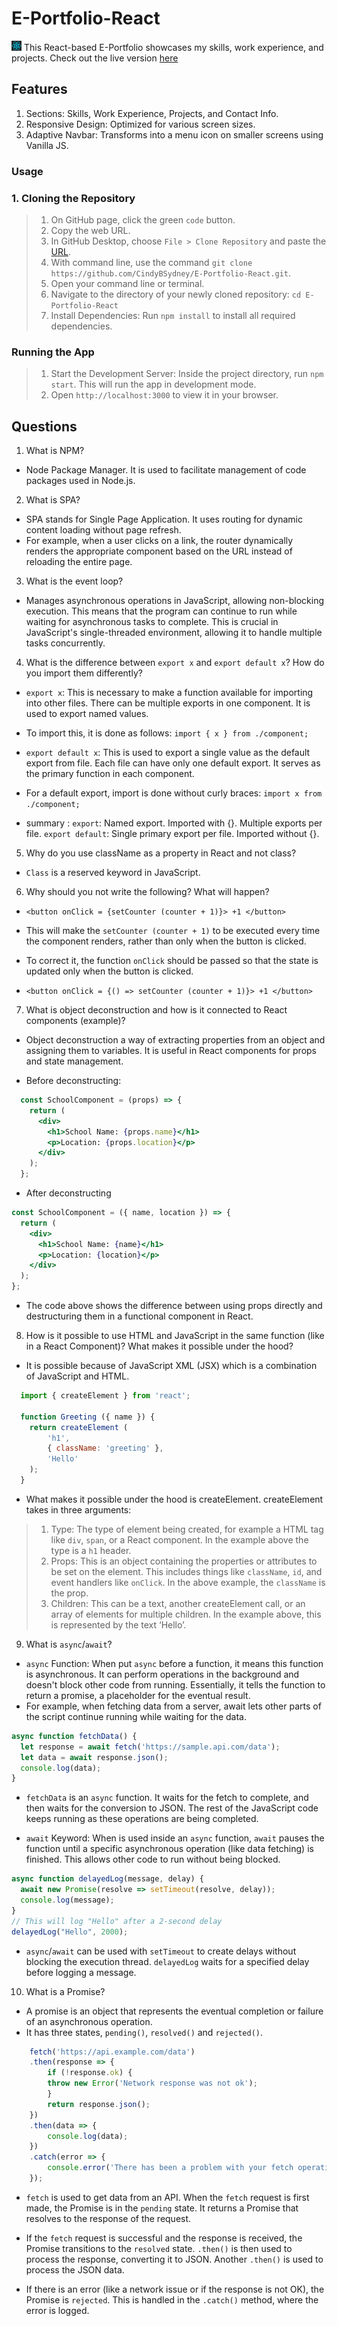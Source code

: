 # E-Portfolio-React
![React icon](/src/assets/react.png) This React-based E-Portfolio showcases my skills, work experience, and projects. Check out the live version [here](https://cindybsydney.github.io/E-Portfolio-React/)

## Features
1. Sections: Skills, Work Experience, Projects, and Contact Info.
2. Responsive Design: Optimized for various screen sizes.
3. Adaptive Navbar: Transforms into a menu icon on smaller screens using Vanilla JS.


### Usage
### 1. Cloning the Repository
> 1. On GitHub page, click the green `code` button.
> 2. Copy the web URL.
> 3. In GitHub Desktop, choose `File > Clone Repository` and paste the [URL](https://github.com/CindyBSydney/E-Portfolio-React).
> 4. With command line, use the command `git clone https://github.com/CindyBSydney/E-Portfolio-React.git`.
> 5. Open your command line or terminal.
> 6. Navigate to the directory of your newly cloned repository: `cd E-Portfolio-React`
> 7. Install Dependencies:
>     Run `npm install` to install all required dependencies.

### Running the App
> 1. Start the Development Server: 
>     Inside the project directory, run `npm start`. This will run the app in development mode.
> 2. Open `http://localhost:3000` to view it in your browser.

## Questions 
1. What is NPM? 
- Node Package Manager. It is used to facilitate management of code packages used in Node.js. 

2. What is SPA? 
- SPA stands for Single Page Application. It uses routing for dynamic content loading without page refresh. 
- For example, when a user clicks on a link, the router dynamically renders the appropriate component based on the URL instead of reloading the entire page. 

3. What is the event loop? 
- Manages asynchronous operations in JavaScript, allowing non-blocking execution. This means that the program can continue to run while waiting for asynchronous tasks to complete. This is crucial in JavaScript's single-threaded environment, allowing it to handle multiple tasks concurrently. 

4. What is the difference between `export x` and `export default x`? How do you import them differently?
- `export x`: This is necessary to make a function available for importing into other files. There can be multiple exports in one component. It is used to export named values. 
- To import this, it is done as follows:
    `import { x } from ./component;`

- `export default x`: This is used to export a single value as the default export from file. Each file can have only one default export. It serves as the primary function in each component. 
- For a default export, import is done without curly braces: 
    `import x from ./component;`

- summary : `export`: Named export. Imported with {}. Multiple exports per file.
            `export default`: Single primary export per file. Imported without {}.

5. Why do you use className as a property in React and not class? 
- `Class` is a reserved keyword in JavaScript.

6. Why should you not write the following? What will happen?

- `<button onClick = {setCounter (counter + 1)}> +1 </button>`

- This will make the `setCounter (counter + 1)` to be executed every time the component renders, rather than only when the button is clicked. 
- To correct it, the function `onClick` should be passed so that the state is updated only when the button is clicked.
- `<button onClick = {() => setCounter (counter + 1)}> +1 </button>`

7. What is object deconstruction and how is it connected to React components (example)?
- Object deconstruction a way of extracting properties from an object and assigning them to variables. It is useful in React components for props and state management.

- Before deconstructing:

```jsx
  const SchoolComponent = (props) => {
    return (
      <div>
        <h1>School Name: {props.name}</h1>
        <p>Location: {props.location}</p>
      </div>
    );
  };
```

- After deconstructing

```jsx
const SchoolComponent = ({ name, location }) => {
  return (
    <div>
      <h1>School Name: {name}</h1>
      <p>Location: {location}</p>
    </div>
  );
};

```
- The code above shows the difference between using props directly and destructuring them in a functional component in React.

8. How is it possible to use HTML and JavaScript in the same function (like in a React Component)? What makes it possible under the hood?
- It is possible because of JavaScript XML (JSX) which is a combination of JavaScript and HTML. 

```jsx
  import { createElement } from 'react';

  function Greeting ({ name }) {
    return createElement (
        'h1',
        { className: 'greeting' },
        'Hello'
    );
  }
```
- What makes it possible under the hood is createElement. createElement takes in three arguments:
> 1. Type: The type of element being created, for example a HTML tag like `div`, `span`, or a React component. In the example above the type is a `h1` header. 
> 2. Props: This is an object containing the properties or attributes to be set on the element. This includes things like `className`, `id`, and event handlers like `onClick`. In the above example, the `className` is the prop. 
> 3. Children: This can be a text, another createElement call, or an array of elements for multiple children. In the example above, this is represented by the text ‘Hello’.

9. What is `async`/`await`? 

- `async` Function: When put `async` before a function, it means this function is asynchronous. It can perform operations in the background and doesn't block other code from running. Essentially, it tells the function to return a promise, a placeholder for the eventual result.
- For example, when fetching data from a server, await lets other parts of the script continue running while waiting for the data.

```js
async function fetchData() {
  let response = await fetch('https://sample.api.com/data');
  let data = await response.json();
  console.log(data);
}
```
- `fetchData` is an `async` function. It waits for the fetch to complete, and then waits for the conversion to JSON. The rest of the JavaScript code keeps running as these operations are being completed.

- `await` Keyword: When is used inside an `async` function, `await` pauses the function until a specific asynchronous operation (like data fetching) is finished. This allows other code to run without being blocked.

```js
async function delayedLog(message, delay) {
  await new Promise(resolve => setTimeout(resolve, delay));
  console.log(message);
}
// This will log "Hello" after a 2-second delay
delayedLog("Hello", 2000);

```
- `async`/`await` can be used with `setTimeout` to create delays without blocking the execution thread. `delayedLog` waits for a specified delay before logging a message.


10. What is a Promise? 
- A promise is an object that represents the eventual completion or failure of an asynchronous operation. 
- It has three states, `pending()`, `resolved()` and `rejected()`. 

```js
    fetch('https://api.example.com/data')
    .then(response => {
        if (!response.ok) {
        throw new Error('Network response was not ok');
        }
        return response.json();
    })
    .then(data => {
        console.log(data); 
    })
    .catch(error => {
        console.error('There has been a problem with your fetch operation:', error);
    });
```

- `fetch` is used to get data from an API. When the `fetch` request is first made, the Promise is in the `pending` state. It returns a Promise that resolves to the response of the request. 

- If the `fetch` request is successful and the response is received, the Promise transitions to the `resolved` state. `.then()` is then used to process the response, converting it to JSON. Another `.then()` is used to process the JSON data. 

- If there is an error (like a network issue or if the response is not OK), the Promise is `rejected`. This is handled in the `.catch()` method, where the error is logged.





